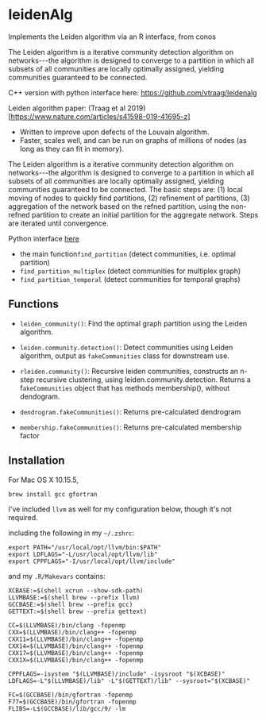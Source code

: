 # leidenAlg

Implements the Leiden algorithm via an R interface, from conos

The Leiden algorithm is a iterative community detection algorithm on networks---the algorithm is designed to converge to a partition in which all subsets of all communities are locally optimally assigned, yielding communities guaranteed to be connected.

C++ version with python interface here: https://github.com/vtraag/leidenalg

Leiden algorithm paper: (Traag et al 2019)[https://www.nature.com/articles/s41598-019-41695-z]
* Written to improve upon defects of the Louvain algorithm. 
* Faster, scales well, and can be run on graphs of millions of nodes (as long as they can fit in memory).

The Leiden algorithm is a iterative community detection algorithm on networks---the algorithm is designed to converge to a partition in which all subsets of all communities are locally optimally assigned, yielding communities guaranteed to be connected. The basic steps are:
(1) local moving of nodes to quickly find partitions, (2) refinement of partitions, (3) aggregation of the network based on the refned partition, using the non-refned partition to create an initial partition for the aggregate network. Steps are iterated until convergence.

Python interface [here](https://github.com/vtraag/leidenalg/blob/master/src/functions.py)
* the main function`find_partition` (detect communities, i.e. optimal partition) 
* `find_partition_multiplex` (detect communities for multiplex graph)
* `find_partition_temporal` (detect communities for temporal graphs)



## Functions

* `leiden_community()`: Find the optimal graph partition using the Leiden algorithm.

* `leiden.community.detection()`: Detect communities using Leiden algorithm, output as `fakeCommunities` class for downstream use.

* `rleiden.community()`: Recursive leiden communities, constructs an n-step recursive clustering, using leiden.community.detection. Returns a f`akeCommunities` object that has methods membership(), without dendogram.

* `dendrogram.fakeCommunities()`: Returns pre-calculated dendrogram

* `membership.fakeCommunities()`: Returns pre-calculated membership factor


## Installation

For Mac OS X 10.15.5, 

`brew install gcc gfortran`

I've included `llvm` as well for my configuration below, though it's not required.

including the following in my `~/.zshrc`:

```
export PATH="/usr/local/opt/llvm/bin:$PATH"
export LDFLAGS="-L/usr/local/opt/llvm/lib"
export CPPFLAGS="-I/usr/local/opt/llvm/include"
```

and my `.R/Makevars` contains:

```
XCBASE:=$(shell xcrun --show-sdk-path)
LLVMBASE:=$(shell brew --prefix llvm)
GCCBASE:=$(shell brew --prefix gcc)
GETTEXT:=$(shell brew --prefix gettext)

CC=$(LLVMBASE)/bin/clang -fopenmp
CXX=$(LLVMBASE)/bin/clang++ -fopenmp
CXX11=$(LLVMBASE)/bin/clang++ -fopenmp
CXX14=$(LLVMBASE)/bin/clang++ -fopenmp
CXX17=$(LLVMBASE)/bin/clang++ -fopenmp
CXX1X=$(LLVMBASE)/bin/clang++ -fopenmp

CPPFLAGS=-isystem "$(LLVMBASE)/include" -isysroot "$(XCBASE)"
LDFLAGS=-L"$(LLVMBASE)/lib" -L"$(GETTEXT)/lib" --sysroot="$(XCBASE)"

FC=$(GCCBASE)/bin/gfortran -fopenmp
F77=$(GCCBASE)/bin/gfortran -fopenmp
FLIBS=-L$(GCCBASE)/lib/gcc/9/ -lm
```
